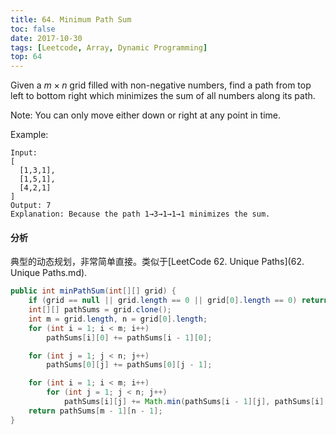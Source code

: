 ```yaml
---
title: 64. Minimum Path Sum
toc: false
date: 2017-10-30
tags: [Leetcode, Array, Dynamic Programming]
top: 64
---
```


Given a $m \times n$ grid filled with non-negative numbers, find a path from top left to bottom right which minimizes the sum of all numbers along its path.

Note: You can only move either down or right at any point in time.

Example:

```
Input:
[
  [1,3,1],
  [1,5,1],
  [4,2,1]
]
Output: 7
Explanation: Because the path 1→3→1→1→1 minimizes the sum.
```


#### 分析

典型的动态规划，非常简单直接。类似于[LeetCode 62. Unique Paths](62. Unique Paths.md).

```Java
public int minPathSum(int[][] grid) {
    if (grid == null || grid.length == 0 || grid[0].length == 0) return 0;
    int[][] pathSums = grid.clone();
    int m = grid.length, n = grid[0].length;
    for (int i = 1; i < m; i++)
        pathSums[i][0] += pathSums[i - 1][0];

    for (int j = 1; j < n; j++)
        pathSums[0][j] += pathSums[0][j - 1];

    for (int i = 1; i < m; i++)
        for (int j = 1; j < n; j++)
            pathSums[i][j] += Math.min(pathSums[i - 1][j], pathSums[i][j - 1]);
    return pathSums[m - 1][n - 1];
}
```




